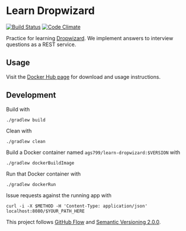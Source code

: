 # Learn Dropwizard
[![Build Status](https://circleci.com/gh/ags799/learn-dropwizard.svg?style=shield&circle-token=beac835a1c461670d578e3016d6b85581721e19f)](https://circleci.com/gh/ags799/learn-dropwizard)
[![Code Climate](https://codeclimate.com/github/ags799/learn-dropwizard/badges/gpa.svg)](https://codeclimate.com/github/ags799/learn-dropwizard)

Practice for learning [Dropwizard](http://dropwizard.io). We implement answers to interview questions as a REST service.

## Usage

Visit the [Docker Hub page](https://hub.docker.com/r/ags799/learn-dropwizard/) for
download and usage instructions.

## Development

Build with

    ./gradlew build

Clean with

    ./gradlew clean

Build a Docker container named
`ags799/learn-dropwizard:$VERSION` with

    ./gradlew dockerBuildImage

Run that Docker container with

    ./gradlew dockerRun

Issue requests against the running app with

    curl -i -X $METHOD -H 'Content-Type: application/json' localhost:8080/$YOUR_PATH_HERE

This project follows [GitHub Flow](https://guides.github.com/introduction/flow/)
and [Semantic Versioning 2.0.0](http://semver.org/).
